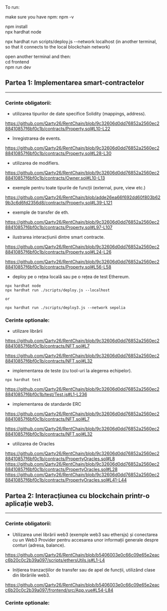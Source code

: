To run:


make sure you have npm: npm -v

npm install <br>
npx hardhat node <br>

npx hardhat run scripts/deploy.js --network localhost (in another terminal, so that it connects to the local blockchain network) <br>

open another terminal and then: <br>
cd frontend <br>
npm run dev


## Partea 1: Implementarea smart-contractelor
---
### Cerinte obligatorii:
- utilizarea tipurilor de date specifice Solidity (mappings, address).

https://github.com/Qarty26/RentChain/blob/9c32606d0dd76852a2560ec288410857f6bf0c1b/contracts/Property.sol#L10-L22

- înregistrarea de events.

https://github.com/Qarty26/RentChain/blob/9c32606d0dd76852a2560ec288410857f6bf0c1b/contracts/Property.sol#L28-L30

- utilizarea de modifiers.

https://github.com/Qarty26/RentChain/blob/9c32606d0dd76852a2560ec288410857f6bf0c1b/contracts/Owner.sol#L10-L13

- exemple pentru toate tipurile de funcții (external, pure, view etc.)

https://github.com/Qarty26/RentChain/blob/adde26ea66f692dd60f803b629b3c6d6fd2356d8/contracts/Property.sol#L39-L121

- exemple de transfer de eth.

https://github.com/Qarty26/RentChain/blob/9c32606d0dd76852a2560ec288410857f6bf0c1b/contracts/Property.sol#L97-L107

- ilustrarea interacțiunii dintre smart contracte.

https://github.com/Qarty26/RentChain/blob/9c32606d0dd76852a2560ec288410857f6bf0c1b/contracts/Property.sol#L24-L26

https://github.com/Qarty26/RentChain/blob/9c32606d0dd76852a2560ec288410857f6bf0c1b/contracts/Property.sol#L56-L58

- deploy pe o rețea locală sau pe o rețea de test Ethereum.

```
npx hardhat node
npx hardhat run ./scripts/deploy.js --localhost

or

npx hardhat run ./scripts/deploy3.js --network sepolia
```


### Cerinte optionale:
- utilizare librării

https://github.com/Qarty26/RentChain/blob/9c32606d0dd76852a2560ec288410857f6bf0c1b/contracts/NFT.sol#L7

https://github.com/Qarty26/RentChain/blob/9c32606d0dd76852a2560ec288410857f6bf0c1b/contracts/NFT.sol#L32

- implementarea de teste (cu tool-uri la alegerea echipelor).

```
npx hardhat test
```

https://github.com/Qarty26/RentChain/blob/9c32606d0dd76852a2560ec288410857f6bf0c1b/test/Test.js#L1-L236

- implementarea de standarde ERC

https://github.com/Qarty26/RentChain/blob/9c32606d0dd76852a2560ec288410857f6bf0c1b/contracts/NFT.sol#L7

https://github.com/Qarty26/RentChain/blob/9c32606d0dd76852a2560ec288410857f6bf0c1b/contracts/NFT.sol#L32

- utilizarea de Oracles

https://github.com/Qarty26/RentChain/blob/9c32606d0dd76852a2560ec288410857f6bf0c1b/contracts/PropertyOracles.sol#L8
https://github.com/Qarty26/RentChain/blob/9c32606d0dd76852a2560ec288410857f6bf0c1b/contracts/PropertyOracles.sol#L28
https://github.com/Qarty26/RentChain/blob/9c32606d0dd76852a2560ec288410857f6bf0c1b/contracts/PropertyOracles.sol#L41-L44


## Partea 2: Interacțiunea cu blockchain printr-o aplicație web3.
---

### Cerinte obligatorii:
- Utilizarea unei librării web3 (exemple web3 sau ethersjs) și conectarea cu un Web3 Provider pentru accesarea unor informații generale despre conturi (adresa, balance).

https://github.com/Qarty26/RentChain/blob/b5406003e0c66c09e65e2eacc6b20c0c2b39a097/scripts/ethersUtils.js#L1-L4

- Inițierea tranzacțiilor de transfer sau de apel de funcții, utilizând clase din
librăriile web3.

https://github.com/Qarty26/RentChain/blob/b5406003e0c66c09e65e2eacc6b20c0c2b39a097/frontend/src/App.vue#L54-L84

### Cerinte optionale:
